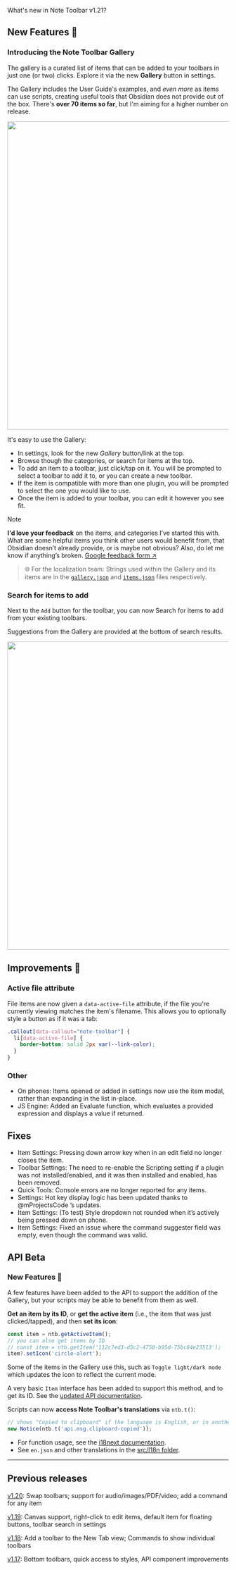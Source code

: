 What's new in Note Toolbar v1.21?

## New Features 🎉

### Introducing the Note Toolbar Gallery

The gallery is a curated list of items that can be added to your toolbars in just one (or two) clicks. Explore it via the new **Gallery** button in settings.

The Gallery includes the User Guide's examples, and _even more_ as items can use scripts, creating useful tools that Obsidian does not provide out of the box. There's **over 70 items so far**, but I'm aiming for a higher number on release.

<img src="https://github.com/user-attachments/assets/2b271f98-c1d8-49cf-a1a0-83385422d337" width="700"/>

It's easy to use the Gallery:

- In settings, look for the new _Gallery_ button/link at the top.
- Browse though the categories, or search for items at the top.
- To add an item to a toolbar, just click/tap on it. You will be prompted to select a toolbar to add it to, or you can create a new toolbar.
- If the item is compatible with more than one plugin, you will be prompted to select the one you would like to use.
- Once the item is added to your toolbar, you can edit it however you see fit.

>[!note] 
> **I'd love your feedback** on the items, and categories I’ve started this with. What are some helpful items you think other users would benefit from, that Obsidian doesn’t already provide, or is maybe not obvious? Also, do let me know if anything’s broken. [Google feedback form ↗](https://docs.google.com/forms/d/e/1FAIpQLSeVWHVnookJr8HVQywk5TwupU-p7vkRkSt83Q5jscR6VwpZEQ/viewform)

> 🌐 For the localization team: Strings used within the Gallery and its items are in the [`gallery.json`](https://github.com/chrisgurney/obsidian-note-toolbar/blob/master/src/Gallery/gallery.json) and [`items.json`](https://github.com/chrisgurney/obsidian-note-toolbar/blob/master/src/Gallery/items.json) files respectively.  

### Search for items to add 

Next to the `Add` button for the toolbar, you can now Search for items to add from your existing toolbars. 

Suggestions from the Gallery are provided at the bottom of search results.

<img src="https://github.com/user-attachments/assets/d4318824-e537-42e2-adc3-9b88e173c051" width="700"/>

## Improvements 🚀

### Active file attribute

File items are now given a `data-active-file` attribute, if the file you're currently viewing matches the item's filename. This allows you to optionally style a button as if it was a tab:

```css
.callout[data-callout="note-toolbar"] {
  li[data-active-file] {
    border-bottom: solid 2px var(--link-color);
  }
}
```

### Other

- On phones: Items opened or added in settings now use the item modal, rather than expanding in the list in-place.
- JS Engine: Added an Evaluate function, which evaluates a provided expression and displays a value if returned.

## Fixes

- Item Settings: Pressing down arrow key when in an edit field no longer closes the item.
- Toolbar Settings: The need to re-enable the Scripting setting if a plugin was not installed/enabled, and it was then installed and enabled, has been removed.
- Quick Tools: Console errors are no longer reported for any items.
- Settings: Hot key display logic has been updated thanks to @mProjectsCode ’s updates.
- Item Settings: (To test) Style dropdown not rounded when it’s actively being pressed down on phone.
- Item Settings: Fixed an issue where the command suggester field was empty, even though the command was valid.

## API Beta

### New Features 🎉

A few features have been added to the API to support the addition of the Gallery, but your scripts may be able to benefit from them as well.

**Get an item by its ID**, or **get the active item** (i.e., the item that was just clicked/tapped), and then **set its icon**:

```ts
const item = ntb.getActiveItem();
// you can also get items by ID
// const item = ntb.getItem('112c7ed3-d5c2-4750-b95d-75bc84e23513');
item?.setIcon('circle-alert');
```

Some of the items in the Gallery use this, such as `Toggle light/dark mode` which updates the icon to reflect the current mode.

A very basic `Item` interface has been added to support this method, and to get its ID. See the [updated API documentation](https://github.com/chrisgurney/obsidian-note-toolbar/wiki/Note-Toolbar-API).

Scripts can now **access Note Toolbar's translations** via `ntb.t()`:

```ts
// shows "Copied to clipboard" if the language is English, or in another langauge if the translation exists
new Notice(ntb.t('api.msg.clipboard-copied'));
```

- For function usage, see the [i18next documentation](https://www.i18next.com/translation-function/essentials).
- See `en.json` and other translations in the [src/I18n folder](https://github.com/chrisgurney/obsidian-note-toolbar/tree/master/src/I18n).

---

## Previous releases

[v1.20](https://github.com/chrisgurney/obsidian-note-toolbar/releases/tag/1.20.0): Swap toolbars; support for audio/images/PDF/video; add a command for any item

[v1.19](https://github.com/chrisgurney/obsidian-note-toolbar/releases/tag/1.19.1): Canvas support, right-click to edit items, default item for floating buttons, toolbar search in settings

[v1.18](https://github.com/chrisgurney/obsidian-note-toolbar/releases/tag/1.18.1): Add a toolbar to the New Tab view; Commands to show individual toolbars

[v1.17](https://github.com/chrisgurney/obsidian-note-toolbar/releases/tag/1.17.0): Bottom toolbars, quick access to styles, API component improvements